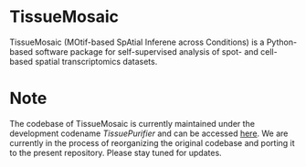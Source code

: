 # TissueMosaic

TissueMosaic (MOtif-based SpAtial Inferene across Conditions) is a Python-based software package for self-supervised analysis of spot- and cell-based spatial transcriptomics datasets.

Note
====

The codebase of TissueMosaic is currently maintained under the development codename _TissuePurifier_ and can be accessed [here](https://github.com/broadinstitute/tissue_purifier). We are currently in the process of reorganizing the original codebase and porting it to the present repository. Please stay tuned for updates.
